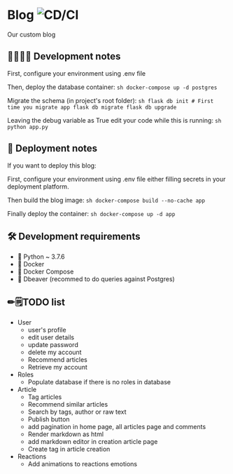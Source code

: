 # Blog ![CD/CI](https://github.com/lusco-fusco/blog/workflows/CD/CI/badge.svg)
Our custom blog

## 👩‍💻👨‍💻 Development notes
First, configure your environment using .env file

Then, deploy the database container:
``sh
docker-compose up -d postgres
``

Migrate the schema (in project's root folder):
``sh
flask db init # First time you migrate app
flask db migrate
flask db upgrade
``

Leaving the debug variable as True edit your code while this is running:
 ``sh
python app.py
``

## 🚀 Deployment notes

If you want to deploy this blog:

First, configure your environment using .env file either filling secrets in your deployment platform.

Then build the blog image:
``sh
docker-compose build --no-cache app
``

Finally deploy the container:
``sh
docker-compose up -d app
``

## 🛠 Development requirements

* 🐍 Python ~ 3.7.6
* 🐋 Docker
* 🐙 Docker Compose
* 🐘 Dbeaver (recommed to do queries against Postgres)

## ✏🗒TODO list

* User
  * user's profile 
  * edit user details
  * update password
  * delete my account
  * Recommend articles
  * Retrieve my account
* Roles
  * Populate database if there is no roles in database
* Article
  * Tag articles
  * Recommend similar articles
  * Search by tags, author or raw text
  * Publish button
  * add pagination in home page, all articles page and comments
  * Render markdown as html
  * add markdown editor in creation article page
  * Create tag in article creation
* Reactions
  * Add animations to reactions emotions
